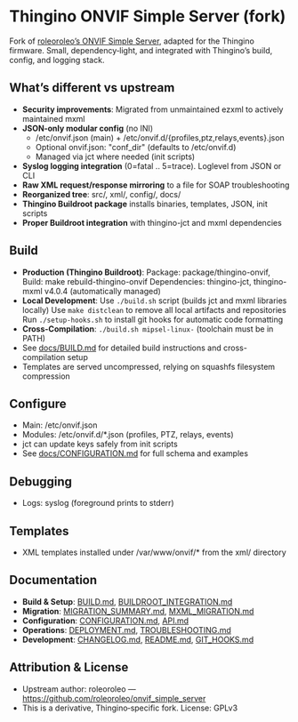 # Thingino ONVIF Simple Server (fork)

Fork of [roleoroleo’s ONVIF Simple Server](https://github.com/roleoroleo/onvif_simple_server), adapted for the Thingino firmware.
Small, dependency‑light, and integrated with Thingino’s build, config, and logging stack.

## What’s different vs upstream
- **Security improvements**: Migrated from unmaintained ezxml to actively maintained mxml
- **JSON‑only modular config** (no INI)
  - /etc/onvif.json (main) + /etc/onvif.d/{profiles,ptz,relays,events}.json
  - Optional onvif.json: "conf_dir" (defaults to /etc/onvif.d)
  - Managed via jct where needed (init scripts)
- **Syslog logging integration** (0=fatal .. 5=trace). Loglevel from JSON or CLI
- **Raw XML request/response mirroring** to a file for SOAP troubleshooting
- **Reorganized tree**: src/, xml/, config/, docs/
- **Thingino Buildroot package** installs binaries, templates, JSON, init scripts
- **Proper Buildroot integration** with thingino-jct and mxml dependencies

## Build
- **Production (Thingino Buildroot)**:
    Package: package/thingino-onvif,
    Build: make rebuild-thingino-onvif
    Dependencies: thingino-jct, thingino-mxml v4.0.4 (automatically managed)
- **Local Development**:
    Use `./build.sh` script (builds jct and mxml libraries locally)
    Use `make distclean` to remove all local artifacts and repositories
    Run `./setup-hooks.sh` to install git hooks for automatic code formatting
- **Cross-Compilation**:
    `./build.sh mipsel-linux-` (toolchain must be in PATH)
- See [docs/BUILD.md](docs/BUILD.md) for detailed build instructions and cross-compilation setup
- Templates are served uncompressed, relying on squashfs filesystem compression

## Configure
- Main: /etc/onvif.json
- Modules: /etc/onvif.d/*.json (profiles, PTZ, relays, events)
- jct can update keys safely from init scripts
- See [docs/CONFIGURATION.md](docs/CONFIGURATION.md) for full schema and examples

## Debugging
- Logs: syslog (foreground prints to stderr)

## Templates
- XML templates installed under /var/www/onvif/* from the xml/ directory

## Documentation
- **Build & Setup**: [BUILD.md](docs/BUILD.md), [BUILDROOT_INTEGRATION.md](docs/BUILDROOT_INTEGRATION.md)
- **Migration**: [MIGRATION_SUMMARY.md](docs/MIGRATION_SUMMARY.md), [MXML_MIGRATION.md](docs/MXML_MIGRATION.md)
- **Configuration**: [CONFIGURATION.md](docs/CONFIGURATION.md), [API.md](docs/API.md)
- **Operations**: [DEPLOYMENT.md](docs/DEPLOYMENT.md), [TROUBLESHOOTING.md](docs/TROUBLESHOOTING.md)
- **Development**: [CHANGELOG.md](docs/CHANGELOG.md), [README.md](docs/README.md), [GIT_HOOKS.md](docs/GIT_HOOKS.md)

## Attribution & License
- Upstream author: roleoroleo — https://github.com/roleoroleo/onvif_simple_server
- This is a derivative, Thingino‑specific fork. License: GPLv3
